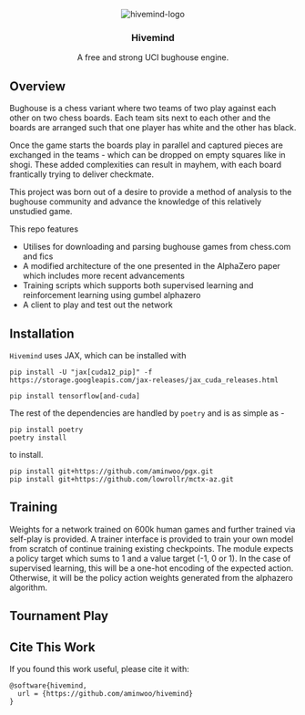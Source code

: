 <div align="center">
  
  ![hivemind-logo](https://github.com/aminwoo/hivemind/assets/124148472/dd2c18ca-13f7-4cd3-9f6a-7928637465a9)
  
  <h3>Hivemind</h3>

  A free and strong UCI bughouse engine.

</div>

## Overview
Bughouse is a chess variant where two teams of two play against each other on two chess boards. Each team sits next to each other and the boards are arranged such that one player has white and the other has black. 

Once the game starts the boards play in parallel and captured pieces are exchanged in the teams - which can be dropped on empty squares like in shogi. These added complexities can result in mayhem, with each board frantically trying to deliver checkmate. 

This project was born out of a desire to provide a method of analysis to the bughouse community and advance the knowledge of this relatively unstudied game.

This repo features 
* Utilises for downloading and parsing bughouse games from chess.com and fics
* A modified architecture of the one presented in the AlphaZero paper which includes more recent advancements 
* Training scripts which supports both supervised learning and reinforcement learning using gumbel alphazero
* A client to play and test out the network

## Installation

`Hivemind` uses JAX, which can be installed with 
```
pip install -U "jax[cuda12_pip]" -f https://storage.googleapis.com/jax-releases/jax_cuda_releases.html
```
```
pip install tensorflow[and-cuda]
```
The rest of the dependencies are handled by `poetry` and is as simple as - 
```
pip install poetry
poetry install 
```
to install. 

```
pip install git+https://github.com/aminwoo/pgx.git
pip install git+https://github.com/lowrollr/mctx-az.git
```

## Training
Weights for a network trained on 600k human games and further trained via self-play is provided. A trainer interface is provided to train your own model from scratch of continue training existing checkpoints. The module expects a policy target which sums to 1 and a value target (-1, 0 or 1). In the case of supervised learning, this will be a one-hot encoding of the expected action. Otherwise, it will be the policy action weights generated from the alphazero algorithm. 

## Tournament Play 

## Cite This Work
If you found this work useful, please cite it with:
```
@software{hivemind,
  url = {https://github.com/aminwoo/hivemind}
}
```
